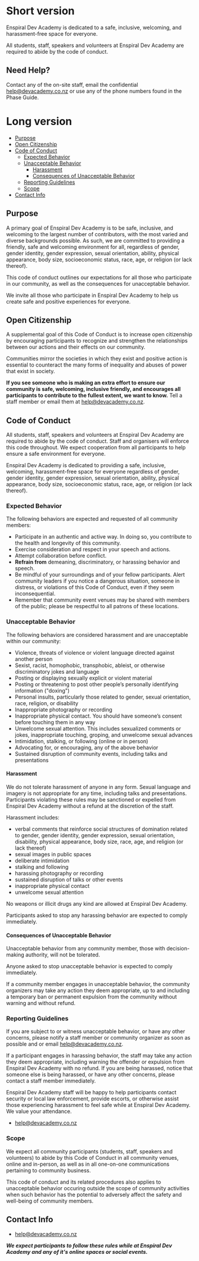 # Short version

Enspiral Dev Academy is dedicated to a safe, inclusive, welcoming, and harassment-free space for everyone.

All students, staff, speakers and volunteers at Enspiral Dev Academy are required to abide by the code of conduct.

## Need Help?

Contact any of the on-site staff, email the confidential [help@devacademy.co.nz]() or use any of the phone numbers found in the Phase Guide.

# Long version

- [Purpose](#purpose)
- [Open Citizenship](#open-citizenship)
- [Code of Conduct](#code-of-conduct)
  - [Expected Behavior](#expected-behavior)
  - [Unacceptable Behavior](#unacceptable-behavior)
    - [Harassment](#harassment)
    - [Consequences of Unacceptable Behavior](#consequences-of-unacceptable-behavior)
  - [Reporting Guidelines](#reporting-guidelines)
  - [Scope](#scope)
- [Contact Info](#contact-info)

## Purpose

A primary goal of Enspiral Dev Academy is to be safe, inclusive, and welcoming to the largest number of contributors, with the most varied and diverse backgrounds possible. As such, we are committed to providing a friendly, safe and welcoming environment for all, regardless of gender, gender identity, gender expression, sexual orientation, ability, physical appearance, body size, socioeconomic status, race, age, or religion (or lack thereof).

This code of conduct outlines our expectations for all those who participate in our community, as well as the consequences for unacceptable behavior.

We invite all those who participate in Enspiral Dev Academy to help us create safe and positive experiences for everyone.

## Open Citizenship

A supplemental goal of this Code of Conduct is to increase open citizenship by encouraging participants to recognize and strengthen the relationships between our actions and their effects on our community.

Communities mirror the societies in which they exist and positive action is essential to counteract the many forms of inequality and abuses of power that exist in society.

**If you see someone who is making an extra effort to ensure our community is safe, welcoming, inclusive friendly, and encourages all participants to contribute to the fullest extent, we want to know.** Tell a staff member or email them at [help@devacademy.co.nz]().

## Code of Conduct

All students, staff, speakers and volunteers at Enspiral Dev Academy are required to abide by the code of conduct. Staff and organisers will enforce this code throughout. We expect cooperation from all participants to help ensure a safe environment for everyone.

Enspiral Dev Academy is dedicated to providing a safe, inclusive, welcoming, harassment-free space for everyone regardless of gender, gender identity, gender expression, sexual orientation, ability, physical appearance, body size, socioeconomic status, race, age, or religion (or lack thereof).

### Expected Behavior

The following behaviors are expected and requested of all community members:

- Participate in an authentic and active way. In doing so, you contribute to the health and longevity of this community.
- Exercise consideration and respect in your speech and actions.
- Attempt collaboration before conflict.
- **Refrain from** demeaning, discriminatory, or harassing behavior and speech.
- Be mindful of your surroundings and of your fellow participants. Alert community leaders if you notice a dangerous situation, someone in distress, or violations of this Code of Conduct, even if they seem inconsequential.
- Remember that community event venues may be shared with members of the public; please be respectful to all patrons of these locations.

### Unacceptable Behavior

The following behaviors are considered harassment and are unacceptable within our community:

- Violence, threats of violence or violent language directed against another person
- Sexist, racist, homophobic, transphobic, ableist, or otherwise discriminatory jokes and language
- Posting or displaying sexually explicit or violent material
- Posting or threatening to post other people’s personally identifying information ("doxing")
- Personal insults, particularly those related to gender, sexual orientation, race, religion, or disability
- Inappropriate photography or recording
- Inappropriate physical contact. You should have someone’s consent before touching them in any way
- Unwelcome sexual attention. This includes sexualized comments or jokes, inappropriate touching, groping, and unwelcome sexual advances
- Intimidation, stalking, or following (online or in person)
- Advocating for, or encouraging, any of the above behavior
- Sustained disruption of community events, including talks and presentations

#### Harassment

We do not tolerate harassment of anyone in any form. Sexual language and imagery is not appropriate for any time, including talks and presentations. Participants violating these rules may be sanctioned or expelled from Enspiral Dev Academy without a refund at the discretion of the staff.

Harassment includes:

 - verbal comments that reinforce social structures of domination related to gender, gender identity, gender expression, sexual orientation, disability, physical appearance, body size, race, age, and religion (or lack thereof)
 - sexual images in public spaces
 - deliberate intimidation
 - stalking and following
 - harassing photography or recording
 - sustained disruption of talks or other events
 - inappropriate physical contact
 - unwelcome sexual attention

No weapons or illicit drugs any kind are allowed at Enspiral Dev Academy.

Participants asked to stop any harassing behavior are expected to comply immediately.

#### Consequences of Unacceptable Behavior

Unacceptable behavior from any community member, those with decision-making authority, will not be tolerated.

Anyone asked to stop unacceptable behavior is expected to comply immediately.

If a community member engages in unacceptable behavior, the community organizers may take any action they deem appropriate, up to and including a temporary ban or permanent expulsion from the community without warning and without refund.

### Reporting Guidelines

If you are subject to or witness unacceptable behavior, or have any other concerns, please notify a staff member or community organizer as soon as possible and or email [help@devacademy.co.nz]().

If a participant engages in harassing behavior, the staff may take any action they deem appropriate, including warning the offender or expulsion from Enspiral Dev Academy with no refund. If you are being harassed, notice that someone else is being harassed, or have any other concerns, please contact a staff member immediately.

Enspiral Dev Academy staff will be happy to help participants contact security or local law enforcement, provide escorts, or otherwise assist those experiencing harassment to feel safe while at Enspiral Dev Academy. We value your attendance.

 - [help@devacademy.co.nz]()

### Scope

We expect all community participants (students, staff, speakers and volunteers) to abide by this Code of Conduct in all community venues, online and in-person, as well as in all one-on-one communications pertaining to community business.

This code of conduct and its related procedures also applies to unacceptable behavior occuring outside the scope of community activities when such behavior has the potential to adversely affect the safety and well-being of community members.

## Contact Info

 - [help@devacademy.co.nz]()

_**We expect participants to follow these rules while at Enspiral Dev Academy and any of it's online spaces or social events.**_
